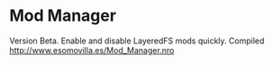 # Mod Manager
Version Beta.
Enable and disable LayeredFS mods quickly.
Compiled http://www.esomovilla.es/Mod_Manager.nro
